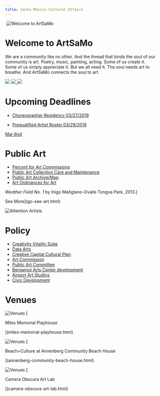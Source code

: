 ```yaml
---
title: Santa Monica Cultural Affairs
---
```

﻿
![Welcome to ArtSaMo](../Media/arts/CA/HomeFeature2578x1536.png)

Welcome to ArtSaMo
==================

We are a community like no other. And the thread that binds the soul of our community is art. Poetry, music, painting, acting. Some of us create it. Some of us simply appreciate it. But we all need it. The soul needs art to breathe. And ArtSaMo connects the soul to art.

 [![](../Media/arts/CA/Go.png)](go-see-art.html) [ ![](../Media/arts/CA/See.png) ](go-see-art.html) [![](../Media/arts/CA/Art.png)](go-see-art.html) 

Upcoming Deadlines
==================

*   [Choreographer Residency 03/27/2019](https://www.smgov.net/uploadedFiles/Portals/Culture/Public_Art_Program/2019ACBH_Choreo_Res_Call.pdf)

*   [Prequalified Artist Roster 03/29/2019](https://artist.callforentry.org/festivals_unique_info.php?ID=6001)

[Mar 6nd](opportunities-for-artists.html)

Public Art
==========

*   [Percent for Art Commissions](go-see-art.html#map )
*   [Public Art Collection Care and Maintenance](about.html#maintenance)
*   [Public Art Archive/Map](go-see-art.html#map)
*   [Art Ordinances for Art](about.html#ordinances)

<em>Weather Field No. 1</em> by Inigo Mañglano-Ovalle Tongva Park, 2013.[  
  
See More](go-see-art.html)

![Attention Artists](../Media/arts/CA/weather-field-tongva.jpg)

Policy
======

*   [Creativity Vitality Suite](about.html)
*   [Data Arts](about.html)
*   [Creative Capital Cultural Plan](about.html)
*   [Art Commission](about.html)
*   [Public Art Committee](about.html)
*   [Bergamot Arts Center development](about.html)
*   [Airport Art Studios](about.html)
*   [Civic Development](about.html)

Venues
======

![Venues](../Media/arts/CA/milesplayhouse.jpg) [

Miles Memorial Playhouse

](miles-memorial-playhouse.html)

![Venues](../Media/arts/CA/beachhouse-500-heigh.jpg) [

Beach=Culture at Annenberg Community Beach House

](annenberg-community-beach-house.html)

![Venues](../Media/arts/CA/cameraobscura.jpg) [

Camera Obscura Art Lab

](camera-obscura-art-lab.html)
